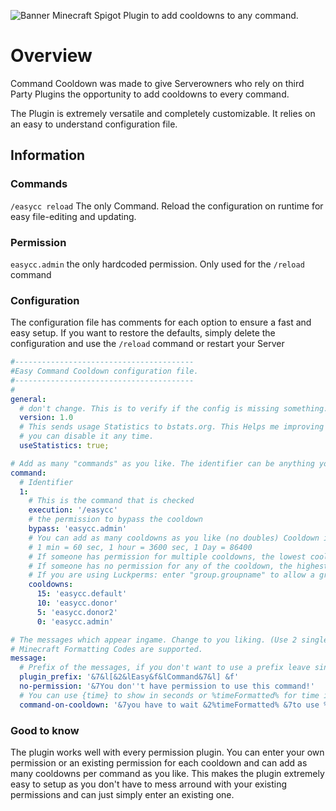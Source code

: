 ![Banner](https://abload.de/img/easycommandcooldown_b7gkum.png)
Minecraft Spigot Plugin to add cooldowns to any command.

# Overview
Command Cooldown was made to give Serverowners who rely on third Party Plugins the opportunity
to add cooldowns to every command.

The Plugin is extremely versatile and completely customizable.
It relies on an easy to understand configuration file.

## Information

### Commands
```/easycc reload``` The only Command. Reload the configuration on runtime for easy file-editing and updating.

### Permission
```easycc.admin``` the only hardcoded permission. Only used for the ```/reload``` command

### Configuration
The configuration file has comments for each option to ensure a fast and easy setup.
If you want to restore the defaults, simply delete the configuration and use the ```/reload``` command or restart your Server

```yaml
#----------------------------------------
#Easy Command Cooldown configuration file.
#----------------------------------------
#
general:
  # don't change. This is to verify if the config is missing something.
  version: 1.0
  # This sends usage Statistics to bstats.org. This Helps me improving the Plugin.
  # you can disable it any time.
  useStatistics: true;

# Add as many "commands" as you like. The identifier can be anything you like but has to be unique
command:
  # Identifier
  1:
    # This is the command that is checked
    execution: '/easycc'
    # the permission to bypass the cooldown
    bypass: 'easycc.admin'
    # You can add as many cooldowns as you like (no doubles) Cooldown in seconds.
    # 1 min = 60 sec, 1 hour = 3600 sec, 1 Day = 86400
    # If someone has permission for multiple cooldowns, the lowest cooldown is taken
    # If someone has no permission for any of the cooldown, the highest is taken.
    # If you are using Luckperms: enter "group.groupname" to allow a group to use the command.
    cooldowns:
      15: 'easycc.default'
      10: 'easycc.donor'
      5: 'easycc.donor2'
      0: 'easycc.admin'

# The messages which appear ingame. Change to you liking. (Use 2 single quotes ('') to escape a single quote)
# Minecraft Formatting Codes are supported.
message:
  # Prefix of the messages, if you don't want to use a prefix leave single quotes ('')
  plugin_prefix: '&7&l[&2&lEasy&f&lCommand&7&l] &f'
  no-permission: '&7You don''t have permission to use this command!'
  # You can use {time} to show in seconds or %timeFormatted% for time in "hrs, min, sec"
  command-on-cooldown: '&7you have to wait &2%timeFormatted% &7to use %command% again'

```
### Good to know
The plugin works well with every permission plugin. You can enter your own permission or an existing permission for each cooldown and
can add as many cooldowns per command as you like. This makes the plugin extremely easy to setup as you don't have to mess arround with your existing permissions and can just simply enter an existing one.
